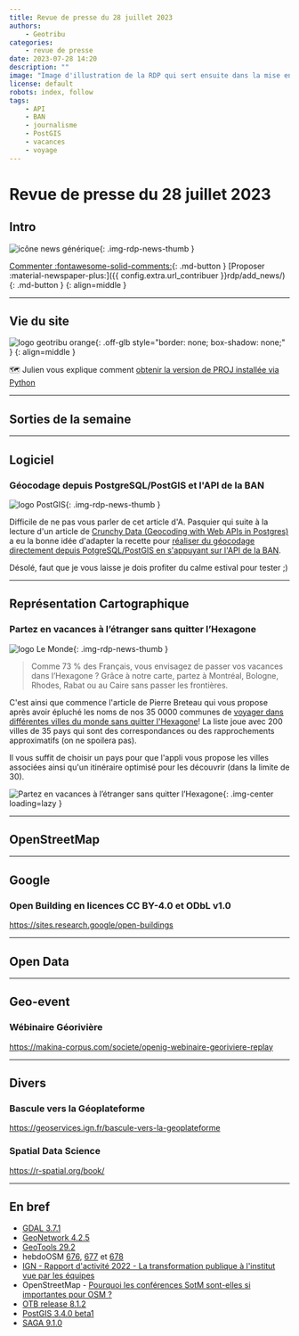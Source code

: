 ```yaml
---
title: Revue de presse du 28 juillet 2023
authors:
    - Geotribu
categories:
    - revue de presse
date: 2023-07-28 14:20
description: ""
image: "Image d'illustration de la RDP qui sert ensuite dans la mise en avant : réseaux sociaux, flux RSS... 400x800 en PNG"
license: default
robots: index, follow
tags:
    - API
    - BAN
    - journalisme
    - PostGIS
    - vacances
    - voyage
---
```


# Revue de presse du 28 juillet 2023

## Intro

![icône news générique](https://cdn.geotribu.fr/img/internal/icons-rdp-news/news.png "icône news générique"){: .img-rdp-news-thumb }

[Commenter :fontawesome-solid-comments:](#__comments){: .md-button }
[Proposer :material-newspaper-plus:]({{ config.extra.url_contribuer }}rdp/add_news/){: .md-button }
{: align=middle }

----

## Vie du site

![logo geotribu orange](https://cdn.geotribu.fr/img/internal/charte/geotribu_logo_rectangle_384x80.png "logo geotribu orange"){: .off-glb style="border: none; box-shadow: none;" }
{: align=middle }

:world_map: Julien vous explique comment [obtenir la version de PROJ installée via Python](articles/2023/2023-07-25_python-obtenir-la-version-de-proj-avec-gdal-pyproj-binaire/)

----

## Sorties de la semaine

----

## Logiciel

### Géocodage depuis PostgreSQL/PostGIS et l'API de la BAN

![logo PostGIS](https://cdn.geotribu.fr/img/logos-icones/logiciels_librairies/postgis.jpg "logo PostGIS"){: .img-rdp-news-thumb }

Difficile de ne pas vous parler de cet article d'A. Pasquier qui suite à la lecture d'un article de [Crunchy Data (Geocoding with Web APIs in Postgres)](https://www.crunchydata.com/blog/geocoding-with-web-apis-in-postgres) a eu la bonne idée d'adapter la recette pour [réaliser du géocodage directement depuis PotgreSQL/PostGIS en s'appuyant sur l'API de la BAN](https://pasq.fr/geocodage-directement-dans-postgis).

Désolé, faut que je vous laisse je dois profiter du calme estival pour tester ;)

----

## Représentation Cartographique

### Partez en vacances à l’étranger sans quitter l’Hexagone

![logo Le Monde](https://cdn.geotribu.fr/img/logos-icones/divers/lemonde.jpg "logo Le Monde"){: .img-rdp-news-thumb }

> Comme 73 % des Français, vous envisagez de passer vos vacances dans l’Hexagone ? Grâce à notre carte, partez à Montréal, Bologne, Rhodes, Rabat ou au Caire sans passer les frontières.

C'est ainsi que commence l'article de Pierre Breteau qui vous propose après avoir épluché les noms de nos 35 0000 communes
de [voyager dans différentes villes du monde sans quitter l'Hexagone](https://www.lemonde.fr/les-decodeurs/article/2023/07/10/partez-en-vacances-a-l-etranger-sans-quitter-l-hexagone-avec-notre-carte-des-villes-homonymes_6181306_4355770.html)! La liste joue avec 200 villes de 35 pays qui sont des correspondances ou des rapprochements approximatifs (on ne spoilera pas).

Il vous suffit de choisir un pays pour que l'appli vous propose les villes associées ainsi qu'un itinéraire optimisé pour les découvrir (dans la limite de 30).

![Partez en vacances à l’étranger sans quitter l’Hexagone](https://cdn.geotribu.fr/img/articles-blog-rdp/capture-ecran/le_monde_vacances_etranger.png){: .img-center loading=lazy }

----

## OpenStreetMap

----

## Google

### Open Building en licences CC BY-4.0 et ODbL v1.0

<https://sites.research.google/open-buildings>

----

## Open Data

----

## Geo-event

### Wébinaire Géorivière

<https://makina-corpus.com/societe/openig-webinaire-georiviere-replay>

----

## Divers

### Bascule vers la Géoplateforme

<https://geoservices.ign.fr/bascule-vers-la-geoplateforme>

### Spatial Data Science

<https://r-spatial.org/book/>

----

## En bref

- [GDAL 3.7.1](https://lists.osgeo.org/pipermail/gdal-dev/2023-July/057455.html)
- [GeoNetwork 4.2.5](https://geonetwork-opensource.org/news.html#geonetwork-opensource-v4-2-5-released)
- [GeoTools 29.2](http://geotoolsnews.blogspot.com/2023/07/geotools-292-released.html)
- hebdoOSM [676](https://weeklyosm.eu/fr/archives/16583), [677](https://weeklyosm.eu/fr/archives/16591) et [678](https://weeklyosm.eu/fr/archives/16605)
- [IGN - Rapport d'activité 2022 - La transformation publique à l'institut vue par les équipes](https://www.ign.fr/sites/default/files/2023-07/AC230034-RA-2022-BD-WEB-Planche.pdf)
- OpenStreetMap - [Pourquoi les conférences SotM sont-elles si importantes pour OSM ?](https://blog.openstreetmap.org/2023/07/07/why-state-of-the-map-conferences-are-so-important-to-osm/)
- [OTB release 8.1.2](https://www.orfeo-toolbox.org/otb-release-8-1-2/)
- [PostGIS 3.4.0 beta1](https://postgis.net/2023/07/PostGIS-3.4.0beta1/)
- [SAGA 9.1.0](https://sourceforge.net/p/saga-gis/news/2023/07/saga-910-released/)

